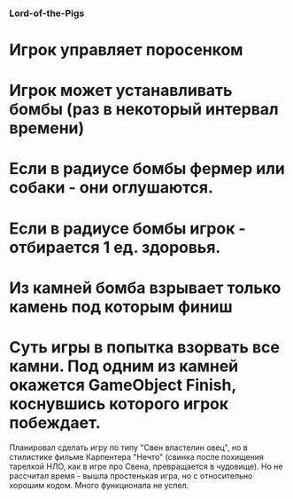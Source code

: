 ### Lord-of-the-Pigs

# Игрок управляет поросенком
# Игрок может устанавливать бомбы (раз в некоторый интервал времени)
# Если в радиусе бомбы фермер или собаки - они оглушаются. 
# Если в радиусе бомбы игрок - отбирается 1 ед. здоровья. 
# Из камней бомба взрывает только камень под которым финиш
# Суть игры в попытка взорвать все камни. Под одним из камней окажется GameObject Finish, коснувшись которого игрок побеждает. 

Планировал сделать игру по типу "Свен властелин овец", но в стилистике фильме Карпентера "Нечто" (свинка после похищения тарелкой НЛО, как в игре про Свена, превращается в чудовище). Но не рассчитал время - вышла простенькая игра, но с относительно хорошим кодом. Много функционала не успел. 
